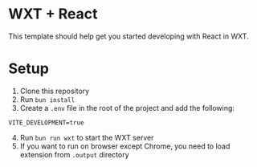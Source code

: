 # WXT + React

This template should help get you started developing with React in WXT.

# Setup

1. Clone this repository
2. Run `bun install`
3. Create a `.env` file in the root of the project and add the following:

```
VITE_DEVELOPMENT=true
```

4. Run `bun run wxt` to start the WXT server
5. If you want to run on browser except Chrome, you need to load extension from `.output` directory
